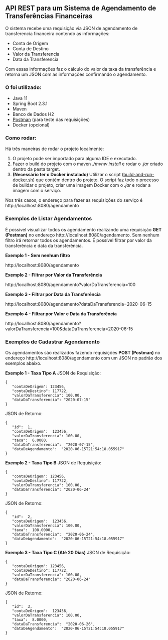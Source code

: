 ## API REST para um Sistema de Agendamento de Transferências Financeiras

O sistema recebe uma requisição via JSON de agendamento de transferencia financeira contendo as informações:
- Conta de Origem
- Conta de Destino
- Valor da Transferencia
- Data da Transferencia

Com essas informações faz o cálculo do valor da taxa da transferência e retorna um JSON com as informações confirmando o agendamento.

### O foi utilizado:
- Java 11
- Spring Boot 2.3.1
- Maven
- Banco de Dados H2
- [Postman](https://www.postman.com/) (para teste das requisições)
- Docker (opcional)

### Como rodar:
Há três maneiras de rodar o projeto localmente:

 1. O projeto pode ser importado para alguma IDE e executado. 
 2. Fazer o build do projeto com o maven *./mvnw install* e rodar o *.jar* criado dentro da pasta target.
 3. **(Necessário ter o Docker instalado)** Utilizar o script ([build-and-run-docker.sh](https://github.com/victorambiel/api-rest-agendamento-financeiro/blob/master/agendamento/build-and-run-docker.sh)) que contém dentro do projeto. O script faz todo o processo de buildar o projeto, criar uma imagem Docker com o *.jar* e rodar a imagem com o serviço.

Nos três casos, o endereço para fazer as requisições do serviço é http://localhost:8080/agendamento

### Exemplos de Listar Agendamentos
É possível visualizar todos os agendamento realizando uma requisição **GET (Postman)** no endereço http://localhost:8080/agendamento. Sem nenhum filtro irá retornar todos os agendamentos. É possível filtrar por valor da transferência e data da transferência.

**Exemplo 1 - Sem nenhum filtro**

http://localhost:8080/agendamento

**Exemplo 2 - Filtrar por Valor da Transferência**

http://localhost:8080/agendamento?valorDaTransferencia=100

**Exemplo 3 - Filtrar por Data da Transferência**

http://localhost:8080/agendamento?dataDaTransferencia=2020-06-15

**Exemplo 4 - Filtrar por Valor e Data da Transferência**

http://localhost:8080/agendamento?valorDaTransferencia=100&dataDaTransferencia=2020-06-15

### Exemplos de Cadastrar Agendamento
Os agendamentos são realizados fazendo requisições **POST (Postman)** no endereço http://localhost:8080/agendamento com um JSON no padrão dos exemplos abaixo.

**Exemplo 1 - Taxa Tipo A**
JSON de Requisição:

    {
       "contaDeOrigem": 123456,
       "contaDeDestino": 117722,
       "valorDaTransferencia": 100.00,
       "dataDaTransferencia": "2020-07-15"
    }

JSON de Retorno:

    {
       "id":  1,
       "contaDeOrigem":  123456,
       "valorDaTransferencia": 100.00,
       "taxa":  6.0000,
       "dataDaTransferencia":  "2020-07-15",
       "dataDeAgendamento":  "2020-06-15T21:54:18.055917"
    }

**Exemplo 2 - Taxa Tipo B**
JSON de Requisição:

    {
       "contaDeOrigem": 123456,
       "contaDeDestino": 117722,
       "valorDaTransferencia": 100.00,
       "dataDaTransferencia": "2020-06-24"
    }

JSON de Retorno:

    {
       "id":  2,
       "contaDeOrigem":  123456,
       "valorDaTransferencia": 100.00,
       "taxa":  108.0000,
       "dataDaTransferencia":  "2020-06-24",
       "dataDeAgendamento":  "2020-06-15T21:54:18.055917"
    }
**Exemplo 3 - Taxa Tipo C (Até 20 Dias)**
JSON de Requisição:

    {
       "contaDeOrigem": 123456,
       "contaDeDestino": 117722,
       "valorDaTransferencia": 100.00,
       "dataDaTransferencia": "2020-06-24"
    }

JSON de Retorno:

    {
       "id":  3,
       "contaDeOrigem":  123456,
       "valorDaTransferencia": 100.00,
       "taxa":  8.0000,
       "dataDaTransferencia":  "2020-06-26",
       "dataDeAgendamento":  "2020-06-15T21:54:18.055917"
    }

